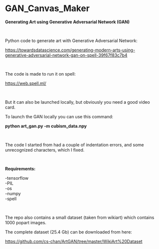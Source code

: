 # GAN_Canvas_Maker
<b>Generating Art using Generative Adversarial Network (GAN)</b>

</BR>

Python code to generate art with Generative Adversarial Network:

https://towardsdatascience.com/generating-modern-arts-using-generative-adversarial-network-gan-on-spell-39f67f83c7b4


</BR>

The code is made to run it on spell:

https://web.spell.ml/


</BR>


But it can also be launched locally, but obviously you need a good video card.

To launch the GAN locally you can use this command:

<b>python art_gan.py -m cubism_data.npy</b>


</BR>

The code I started from had a couple of indentation errors, and some unrecognized characters, which I fixed.


</BR>

<b>Requirements:</b>

-tensorflow</BR>
-PIL</BR>
-os</BR>
-numpy</BR>
-spell</BR>

</BR>

The repo also contains a small dataset (taken from wikiart) which contains 1000 popart images.

The complete dataset (25.4 Gb) can be downloaded from here:

https://github.com/cs-chan/ArtGAN/tree/master/WikiArt%20Dataset


</BR>
